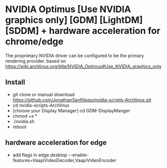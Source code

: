 # NVIDIA Optimus [Use NVIDIA graphics only] [GDM] [LightDM] [SDDM] + hardware acceleration for chrome/edge
The proprietary NVIDIA driver can be configured to be the primary rendering provider. 
based on https://wiki.archlinux.org/title/NVIDIA_Optimus#Use_NVIDIA_graphics_only

## Install

- git clone or manual download https://github.com/JonathanSanfilippo/nvidia-scripts-Archlinux.git
- cd nvidia-scripts-Archlinux
- [choose your Display Manager] cd GDM-DisplayManger
- chmod +x *
- ./nvidia.sh
- reboot

## hardware acceleration for edge 
- add flags in edge.desktop --enable-features=VaapiVideoDecoder,VaapiVideoEncoder 

